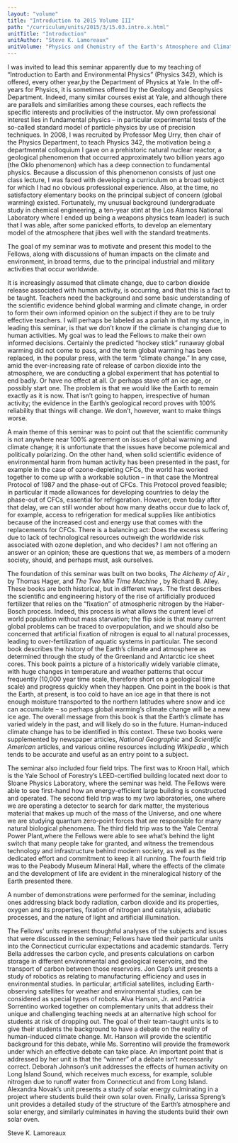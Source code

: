 ```yaml
---
layout: "volume"
title: "Introduction to 2015 Volume III"
path: "/curriculum/units/2015/3/15.03.intro.x.html"
unitTitle: "Introduction"
unitAuthor: "Steve K. Lamoreaux"
unitVolume: "Physics and Chemistry of the Earth's Atmosphere and Climate"
---
```

<main>
<p>
I was invited to lead this seminar apparently due to my teaching of “Introduction to Earth and Environmental Physics” (Physics 342), which is offered, every other year,by the Department of Physics at Yale. In the off-years for Physics, it is sometimes offered by the Geology and Geophysics Department. Indeed, many similar courses exist at Yale, and although there are parallels and similarities among these courses, each reflects the specific interests and proclivities of the instructor. My own professional interest lies in fundamental physics – in particular experimental tests of the so-called standard model of particle physics by use of precision techniques. In 2008, I was recruited by Professor Meg Urry, then chair of the Physics Department, to teach Physics 342, the motivation being a departmental colloquium I gave on a prehistoric natural nuclear reactor, a geological phenomenon that occurred approximately two billion years ago (the Oklo phenomenon) which has a deep connection to fundamental physics. Because a discussion of this phenomenon consists of just one class lecture, I was faced with developing a curriculum on a broad subject for which I had no obvious professional experience. Also, at the time, no satisfactory elementary books on the principal subject of concern (global warming) existed. Fortunately, my unusual background (undergraduate study in chemical engineering, a ten-year stint at the Los Alamos National Laboratory where I ended up being a weapons physics team leader) is such that I was able, after some panicked efforts, to develop an elementary model of the atmosphere that jibes well with the standard treatments.
</p>
<p>
The goal of my seminar was to motivate and present this model to the Fellows, along with discussions of human impacts on the climate and environment, in broad terms, due to the principal industrial and military activities that occur worldwide.
</p>
<p>
It is increasingly assumed that climate change, due to carbon dioxide release associated with human activity, is occurring, and that this is a fact to be taught. Teachers need the background and some basic understanding of the scientific evidence behind global warming and climate change, in order to form their own informed opinion on the subject if they are to be truly effective teachers. I will perhaps be labeled as a pariah in that my stance, in leading this seminar, is that we don’t know if the climate is changing due to human activities. My goal was to lead the Fellows to make their own informed decisions. Certainly the predicted “hockey stick” runaway global warming did not come to pass, and the term global warming has been replaced, in the popular press, with the term “climate change.” In any case, amid the ever-increasing rate of release of carbon dioxide into the atmosphere, we are conducting a global experiment that has potential to end badly. Or have no effect at all. Or perhaps stave off an ice age, or possibly start one. The problem is that we would like the Earth to remain exactly as it is now. That isn’t going to happen, irrespective of human activity; the evidence in the Earth’s geological record proves with 100% reliability that things will change. We don’t, however, want to make things worse.
</p>
<p>
A main theme of this seminar was to point out that the scientific community is not anywhere near 100% agreement on issues of global warming and climate change; it is unfortunate that the issues have become polemical and politically polarizing. On the other hand, when solid scientific evidence of environmental harm from human activity has been presented in the past, for example in the case of ozone-depleting CFCs, the world has worked together to come up with a workable solution – in that case the Montreal Protocol of 1987 and the phase-out of CFCs. This Protocol proved feasible; in particular it made allowances for developing countries to delay the phase-out of CFCs, essential for refrigeration. However, even today after that delay, we can still wonder about how many deaths occur due to lack of, for example, access to refrigeration for medical supplies like antibiotics because of the increased cost and energy use that comes with the replacements for CFCs. There is a balancing act: Does the excess suffering due to lack of technological resources outweigh the worldwide risk associated with ozone depletion, and who decides? I am not offering an answer or an opinion; these are questions that we, as members of a modern society, should, and perhaps must, ask ourselves.
</p>
<p>
The foundation of this seminar was built on two books,
<em>
The Alchemy of Air
</em>
, by Thomas Hager, and
<em>
The Two Mile Time Machine
</em>
, by Richard B. Alley. These books are both historical, but in different ways. The first describes the scientific and engineering history of the rise of artificially produced fertilizer that relies on the “fixation” of atmospheric nitrogen by the Haber-Bosch process. Indeed, this process is what allows the current level of world population without mass starvation; the flip side is that many current global problems can be traced to overpopulation, and we should also be concerned that artificial fixation of nitrogen is equal to all natural processes, leading to over-fertilization of aquatic systems in particular. The second book describes the history of the Earth’s climate and atmosphere as determined through the study of the Greenland and Antarctic ice sheet cores. This book paints a picture of a historically widely variable climate, with huge changes in temperature and weather patterns that occur frequently (10,000 year time scale, therefore short on a geological time scale) and progress quickly when they happen. One point in the book is that the Earth, at present, is too cold to have an ice age in that there is not enough moisture transported to the northern latitudes where snow and ice can accumulate – so perhaps global warming’s climate change will be a new ice age. The overall message from this book is that the Earth’s climate has varied widely in the past, and will likely do so in the future. Human-induced climate change has to be identified in this context. These two books were supplemented by newspaper articles,
<em>
National Geographic
</em>
and
<em>
Scientific American
</em>
articles, and various online resources including
<em>
Wikipedia
</em>
, which tends to be accurate and useful as an entry point to a subject.
</p>
<p>
The seminar also included four field trips. The first was to Kroon Hall, which is the Yale School of Forestry’s LEED-certified building located next door to Sloane Physics Laboratory, where the seminar was held. The Fellows were able to see first-hand how an energy-efficient large building is constructed and operated. The second field trip was to my two laboratories, one where we are operating a detector to search for dark matter, the mysterious material that makes up much of the mass of the Universe, and one where we are studying quantum zero-point forces that are responsible for many natural biological phenomena. The third field trip was to the Yale Central Power Plant,where the Fellows were able to see what’s behind the light switch that many people take for granted, and witness the tremendous technology and infrastructure behind modern society, as well as the dedicated effort and commitment to keep it all running. The fourth field trip was to the Peabody Museum Mineral Hall, where the effects of the climate and the development of life are evident in the mineralogical history of the Earth presented there.
</p>
<p>
A number of demonstrations were performed for the seminar, including ones addressing black body radiation, carbon dioxide and its properties, oxygen and its properties, fixation of nitrogen and catalysis, adiabatic processes, and the nature of light and artificial illumination.
</p>
<p>
The Fellows’ units represent thoughtful analyses of the subjects and issues that were discussed in the seminar; Fellows have tied their particular units into the Connecticut curricular expectations and academic standards. Terry Bella addresses the carbon cycle, and presents calculations on carbon storage in different environmental and geological reservoirs, and the transport of carbon between those reservoirs. Jon Cap’s unit presents a study of robotics as relating to manufacturing efficiency and uses in environmental studies. In particular, artificial satellites, including Earth-observing satellites for weather and environmental studies, can be considered as special types of robots. Alva Hanson, Jr. and Patricia Sorrentino worked together on complementary units that address their unique and challenging teaching needs at an alternative high school for students at risk of dropping out. The goal of their team-taught units is to give their students the background to have a debate on the reality of human-induced climate change. Mr. Hanson will provide the scientific background for this debate, while Ms. Sorrentino will provide the framework under which an effective debate can take place. An important point that is addressed by her unit is that the “winner” of a debate isn’t necessarily correct. Deborah Johnson’s unit addresses the effects of human activity on Long Island Sound, which receives much excess, for example, soluble nitrogen due to runoff water from Connecticut and from Long Island. Alexandra Novak’s unit presents a study of solar energy culminating in a project where students build their own solar oven. Finally, Larissa Spreng’s unit provides a detailed study of the structure of the Earth’s atmosphere and solar energy, and similarly culminates in having the students build their own solar oven.
</p>
<p>
Steve K. Lamoreaux
</p>
</main>